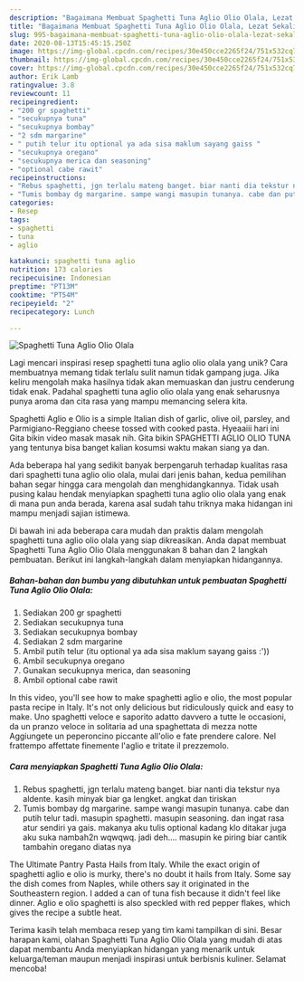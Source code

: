 ```yaml
---
description: "Bagaimana Membuat Spaghetti Tuna Aglio Olio Olala, Lezat Sekali"
title: "Bagaimana Membuat Spaghetti Tuna Aglio Olio Olala, Lezat Sekali"
slug: 995-bagaimana-membuat-spaghetti-tuna-aglio-olio-olala-lezat-sekali
date: 2020-08-13T15:45:15.250Z
image: https://img-global.cpcdn.com/recipes/30e450cce2265f24/751x532cq70/spaghetti-tuna-aglio-olio-olala-foto-resep-utama.jpg
thumbnail: https://img-global.cpcdn.com/recipes/30e450cce2265f24/751x532cq70/spaghetti-tuna-aglio-olio-olala-foto-resep-utama.jpg
cover: https://img-global.cpcdn.com/recipes/30e450cce2265f24/751x532cq70/spaghetti-tuna-aglio-olio-olala-foto-resep-utama.jpg
author: Erik Lamb
ratingvalue: 3.8
reviewcount: 11
recipeingredient:
- "200 gr spaghetti"
- "secukupnya tuna"
- "secukupnya bombay"
- "2 sdm margarine"
- " putih telur itu optional ya ada sisa maklum sayang gaiss "
- "secukupnya oregano"
- "secukupnya merica dan seasoning"
- "optional cabe rawit"
recipeinstructions:
- "Rebus spaghetti, jgn terlalu mateng banget. biar nanti dia tekstur nya aldente. kasih minyak biar ga lengket. angkat dan tiriskan"
- "Tumis bombay dg margarine. sampe wangi masupin tunanya. cabe dan putih telur tadi. masupin spaghetti. masupin seasoning. dan ingat rasa atur sendiri ya gais. makanya aku tulis optional kadang klo ditakar juga aku suka nambah2n wqwqwq. jadi deh.... masupin ke piring biar cantik tambahin oregano diatas nya"
categories:
- Resep
tags:
- spaghetti
- tuna
- aglio

katakunci: spaghetti tuna aglio 
nutrition: 173 calories
recipecuisine: Indonesian
preptime: "PT13M"
cooktime: "PT54M"
recipeyield: "2"
recipecategory: Lunch

---
```



![Spaghetti Tuna Aglio Olio Olala](https://img-global.cpcdn.com/recipes/30e450cce2265f24/751x532cq70/spaghetti-tuna-aglio-olio-olala-foto-resep-utama.jpg)

Lagi mencari inspirasi resep spaghetti tuna aglio olio olala yang unik? Cara membuatnya memang tidak terlalu sulit namun tidak gampang juga. Jika keliru mengolah maka hasilnya tidak akan memuaskan dan justru cenderung tidak enak. Padahal spaghetti tuna aglio olio olala yang enak seharusnya punya aroma dan cita rasa yang mampu memancing selera kita.

Spaghetti Aglio e Olio is a simple Italian dish of garlic, olive oil, parsley, and Parmigiano-Reggiano cheese tossed with cooked pasta. Hyeaaiii hari ini Gita bikin video masak masak nih. Gita bikin SPAGHETTI AGLIO OLIO TUNA yang tentunya bisa banget kalian kosumsi waktu makan siang ya dan.

Ada beberapa hal yang sedikit banyak berpengaruh terhadap kualitas rasa dari spaghetti tuna aglio olio olala, mulai dari jenis bahan, kedua pemilihan bahan segar hingga cara mengolah dan menghidangkannya. Tidak usah pusing kalau hendak menyiapkan spaghetti tuna aglio olio olala yang enak di mana pun anda berada, karena asal sudah tahu triknya maka hidangan ini mampu menjadi sajian istimewa.


Di bawah ini ada beberapa cara mudah dan praktis dalam mengolah spaghetti tuna aglio olio olala yang siap dikreasikan. Anda dapat membuat Spaghetti Tuna Aglio Olio Olala menggunakan 8 bahan dan 2 langkah pembuatan. Berikut ini langkah-langkah dalam menyiapkan hidangannya.

<!--inarticleads1-->

##### Bahan-bahan dan bumbu yang dibutuhkan untuk pembuatan Spaghetti Tuna Aglio Olio Olala:

1. Sediakan 200 gr spaghetti
1. Sediakan secukupnya tuna
1. Sediakan secukupnya bombay
1. Sediakan 2 sdm margarine
1. Ambil  putih telur (itu optional ya ada sisa maklum sayang gaiss :&#39;))
1. Ambil secukupnya oregano
1. Gunakan secukupnya merica, dan seasoning
1. Ambil optional cabe rawit


In this video, you&#39;ll see how to make spaghetti aglio e olio, the most popular pasta recipe in Italy. It&#39;s not only delicious but ridiculously quick and easy to make. Uno spaghetti veloce e saporito adatto davvero a tutte le occasioni, da un pranzo veloce in solitaria ad una spaghettata di mezza notte Aggiungete un peperoncino piccante all&#39;olio e fate prendere calore. Nel frattempo affettate finemente l&#39;aglio e tritate il prezzemolo. 

<!--inarticleads2-->

##### Cara menyiapkan Spaghetti Tuna Aglio Olio Olala:

1. Rebus spaghetti, jgn terlalu mateng banget. biar nanti dia tekstur nya aldente. kasih minyak biar ga lengket. angkat dan tiriskan
1. Tumis bombay dg margarine. sampe wangi masupin tunanya. cabe dan putih telur tadi. masupin spaghetti. masupin seasoning. dan ingat rasa atur sendiri ya gais. makanya aku tulis optional kadang klo ditakar juga aku suka nambah2n wqwqwq. jadi deh.... masupin ke piring biar cantik tambahin oregano diatas nya


The Ultimate Pantry Pasta Hails from Italy. While the exact origin of spaghetti aglio e olio is murky, there&#39;s no doubt it hails from Italy. Some say the dish comes from Naples, while others say it originated in the Southeastern region. I added a can of tuna fish because it didn&#39;t feel like dinner. Aglio e olio spaghetti is also speckled with red pepper flakes, which gives the recipe a subtle heat. 

Terima kasih telah membaca resep yang tim kami tampilkan di sini. Besar harapan kami, olahan Spaghetti Tuna Aglio Olio Olala yang mudah di atas dapat membantu Anda menyiapkan hidangan yang menarik untuk keluarga/teman maupun menjadi inspirasi untuk berbisnis kuliner. Selamat mencoba!
